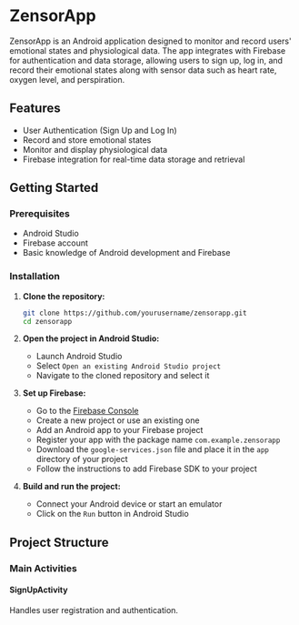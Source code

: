 # ZensorApp

ZensorApp is an Android application designed to monitor and record users' emotional states and physiological data. The app integrates with Firebase for authentication and data storage, allowing users to sign up, log in, and record their emotional states along with sensor data such as heart rate, oxygen level, and perspiration.

## Features

- User Authentication (Sign Up and Log In)
- Record and store emotional states
- Monitor and display physiological data
- Firebase integration for real-time data storage and retrieval

## Getting Started

### Prerequisites

- Android Studio
- Firebase account
- Basic knowledge of Android development and Firebase

### Installation

1. **Clone the repository:**

    ```sh
    git clone https://github.com/yourusername/zensorapp.git
    cd zensorapp
    ```

2. **Open the project in Android Studio:**

    - Launch Android Studio
    - Select `Open an existing Android Studio project`
    - Navigate to the cloned repository and select it

3. **Set up Firebase:**

    - Go to the [Firebase Console](https://console.firebase.google.com/)
    - Create a new project or use an existing one
    - Add an Android app to your Firebase project
    - Register your app with the package name `com.example.zensorapp`
    - Download the `google-services.json` file and place it in the `app` directory of your project
    - Follow the instructions to add Firebase SDK to your project

4. **Build and run the project:**

    - Connect your Android device or start an emulator
    - Click on the `Run` button in Android Studio

## Project Structure

### Main Activities

#### SignUpActivity

Handles user registration and authentication.
